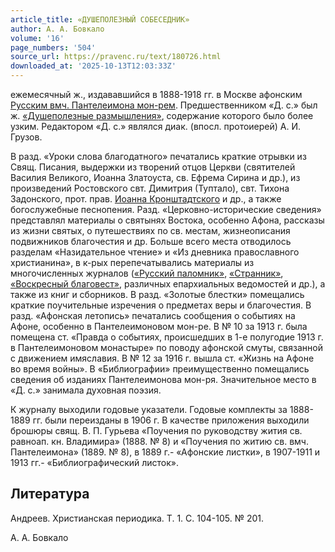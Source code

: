 ```yaml
---
article_title: «ДУШЕПОЛЕЗНЫЙ СОБЕСЕДНИК»
author: А. А. Бовкало
volume: '16'
page_numbers: '504'
source_url: https://pravenc.ru/text/180726.html
downloaded_at: '2025-10-13T12:03:33Z'
---
```


ежемесячный ж., издававшийся в 1888-1918 гг. в Москве афонским [Русским вмч. Пантелеимона мон-рем](<https://pravenc.ru/text/Русским вмч  Пантелеимона мон-рем.html>). Предшественником «Д. с.» был ж. [«Душеполезные размышления»](<https://pravenc.ru/text/ Душеполезные размышления .html>), содержание которого было более узким. Редактором «Д. с.» являлся диак. (впосл. протоиерей) А. И. Грузов.

В разд. «Уроки слова благодатного» печатались краткие отрывки из Свящ. Писания, выдержки из творений отцов Церкви (святителей Василия Великого, Иоанна Златоуста, св. Ефрема Сирина и др.), из произведений Ростовского свт. Димитрия (Туптало), свт. Тихона Задонского, прот. прав. [Иоанна Кронштадтского](<https://pravenc.ru/text/Иоанн Кронштадтский.html>) и др., а также богослужебные песнопения. Разд. «Церковно-исторические сведения» представлял материалы о святынях Востока, особенно Афона, рассказы из жизни святых, о путешествиях по св. местам, жизнеописания подвижников благочестия и др. Больше всего места отводилось разделам «Назидательное чтение» и «Из дневника православного христианина», в к-рых перепечатывались материалы из многочисленных журналов ([«Русский паломник»](<https://pravenc.ru/text/ Русский паломник .html>), [«Странник»](<https://pravenc.ru/text/ Странник .html>), [«Воскресный благовест»](<https://pravenc.ru/text/ Воскресный благовест .html>), различных епархиальных ведомостей и др.), а также из книг и сборников. В разд. «Золотые блестки» помещались краткие поучительные изречения о предметах веры и благочестия. В разд. «Афонская летопись» печатались сообщения о событиях на Афоне, особенно в Пантелеимоновом мон-ре. В № 10 за 1913 г. была помещена ст. «Правда о событиях, происшедших в 1-е полугодие 1913 г. в Пантелеимоновом монастыре» по поводу афонской смуты, связанной с движением имяславия. В № 12 за 1916 г. вышла ст. «Жизнь на Афоне во время войны». В «Библиографии» преимущественно помещались сведения об изданиях Пантелеимонова мон-ря. Значительное место в «Д. с.» занимала духовная поэзия.

К журналу выходили годовые указатели. Годовые комплекты за 1888-1889 гг. были переизданы в 1906 г. В качестве приложения выходили брошюры свящ. В. П. Гурьева «Поучения по руководству жития св. равноап. кн. Владимира» (1888. № 8) и «Поучения по житию св. вмч. Пантелеимона» (1889. № 8), в 1889 г.- «Афонские листки», в 1907-1911 и 1913 гг.- «Библиографический листок».

## Литература

Андреев. Христианская периодика. Т. 1. С. 104-105. № 201.

А. А. Бовкало

